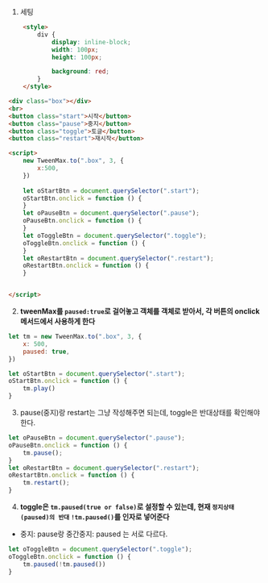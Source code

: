 1. 세팅
```html
    <style>
        div {
            display: inline-block;
            width: 100px;
            height: 100px;

            background: red;
        }
    </style>
```
```html
<div class="box"></div>
<br>
<button class="start">시작</button>
<button class="pause">중지</button>
<button class="toggle">토글</button>
<button class="restart">재시작</button>
```
```html
<script>
    new TweenMax.to(".box", 3, {
        x:500,
    })
    
    let oStartBtn = document.querySelector(".start");
    oStartBtn.onclick = function () {
    }
    let oPauseBtn = document.querySelector(".pause");
    oPauseBtn.onclick = function () {
    }
    let oToggleBtn = document.querySelector(".toggle");
    oToggleBtn.onclick = function () {
    }
    let oRestartBtn = document.querySelector(".restart");
    oRestartBtn.onclick = function () {
    }


</script>
```


2. **tweenMax를 `paused:true`로 걸어놓고 객체를 객체로 받아서, 각 버튼의 onclick메서드에서 사용하게 한다**
```js
let tm = new TweenMax.to(".box", 3, {
    x: 500,
    paused: true,
})

let oStartBtn = document.querySelector(".start");
oStartBtn.onclick = function () {
    tm.play()
}
```
3. pause(중지)랑 restart는 그냥 작성해주면 되는데, toggle은 반대상태를 확인해야한다.
```js
let oPauseBtn = document.querySelector(".pause");
oPauseBtn.onclick = function () {
    tm.pause();
}
let oRestartBtn = document.querySelector(".restart");
oRestartBtn.onclick = function () {
    tm.restart();
}
```

4. **toggle은 `tm.paused(true or false)`로 설정할 수 있는데, 현재 `정지상태(paused)의 반대` `!tm.paused()`를 인자로 넣어준다**
- 중지: pause랑  중간중지: paused 는 서로 다르다.

```js
let oToggleBtn = document.querySelector(".toggle");
oToggleBtn.onclick = function () {
    tm.paused(!tm.paused())
}
```
